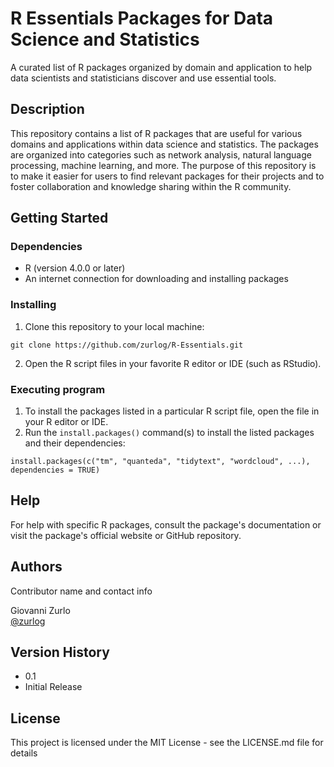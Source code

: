 # R Essentials Packages for Data Science and Statistics

A curated list of R packages organized by domain and application to help data scientists and statisticians discover and use essential tools.

## Description

This repository contains a list of R packages that are useful for various domains and applications within data science and statistics. The packages are organized into categories such as network analysis, natural language processing, machine learning, and more. The purpose of this repository is to make it easier for users to find relevant packages for their projects and to foster collaboration and knowledge sharing within the R community.

## Getting Started

### Dependencies

* R (version 4.0.0 or later)
* An internet connection for downloading and installing packages

### Installing

1. Clone this repository to your local machine:


`git clone https://github.com/zurlog/R-Essentials.git`

2. Open the R script files in your favorite R editor or IDE (such as RStudio).

### Executing program

1. To install the packages listed in a particular R script file, open the file in your R editor or IDE.
2. Run the `install.packages()` command(s) to install the listed packages and their dependencies:


`install.packages(c("tm", "quanteda", "tidytext", "wordcloud", ...), dependencies = TRUE)`


## Help

For help with specific R packages, consult the package's documentation or visit the package's official website or GitHub repository.

## Authors

Contributor name and contact info

Giovanni Zurlo  
[@zurlog](https://github.com/zurlog)

## Version History

* 0.1
 * Initial Release

## License

This project is licensed under the MIT License - see the LICENSE.md file for details


